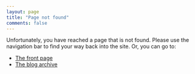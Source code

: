```yaml
---
layout: page
title: "Page not found"
comments: false
---
```

Unfortunately, you have reached a page that is not found. Please use the
navigation bar to find your way back into the site. Or, you can go to:

* [The front page](/)
* [The blog archive](/blog/archives)
<script type="text/javascript">
  var GOOG_FIXURL_LANG = 'en';
  var GOOG_FIXURL_SITE = 'http://www.example.com'
</script>
<script type="text/javascript"
  src="http://linkhelp.clients.google.com/tbproxy/lh/wm/fixurl.js">
</script>
